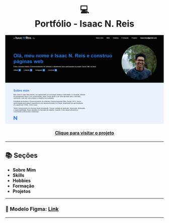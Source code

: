 <h1 align="center">
  💻<br>Portfólio - Isaac N. Reis
</h1>

<img align="center" src="./assets/img/previw.png">

<h4 align="center"><a href="https://isaacnreis.github.io/Portf-lio/">Clique para visitar o projeto</a></h4>

---

## 📚 Seções

- **Sobre Mim** 
- **Skills** 
- **Hobbies** 
- **Formação** 
- **Projetos** 

---
### 🎨 Modelo Figma: <a href="https://www.figma.com/file/vSJMJmZy75RdHfkF2nteFy/Challenge-Front-end-Portf%C3%B3lio-(Copy)?node-id=0-1&t=cCpp9XTU3Yq35Lv5-0">Link</a>

---